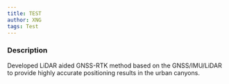 ```yaml
---
title: TEST
author: XNG
tags: Test
---
```


### Description
Developed LiDAR aided GNSS-RTK method based on the GNSS/IMU/LiDAR to provide highly accurate positioning results in the urban canyons.
